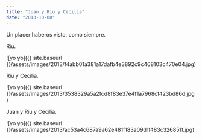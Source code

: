 ```yaml
---
title: "Juan y Riu y Cecilia"
date: "2013-10-08"
---
```


Un placer haberos visto, como siempre.

Riu.

![yo yo]({{ site.baseurl }}/assets/images/2013/f4abb01a381a17dafb4e3892c9c468103c470e04.jpg)

Riu y Cecilia.

![yo yo]({{ site.baseurl }}/assets/images/2013/3538329a5a2fcd8f83e37e4f1a7968cf423bd86d.jpg)

Juan y Riu y Cecilia.

![yo yo]({{ site.baseurl }}/assets/images/2013/ac53a4c687a9a62e481f183a09d1f483c326851f.jpg)

